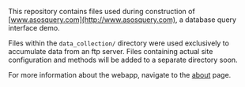 This repository contains files used during construction of [www.asosquery.com](http://www.asosquery.com), a database query interface demo.

Files within the `data_collection/` directory were used exclusively to accumulate data from an ftp server. Files containing actual site configuration and methods will be added to a separate directory soon. 

For more information about the webapp, navigate to the [about](http://www.asosquery.com/about) page.